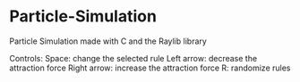 # Particle-Simulation
Particle Simulation made with C and the Raylib library

Controls:
Space: change the selected rule
Left arrow: decrease the attraction force
Right arrow: increase the attraction force
R: randomize rules
